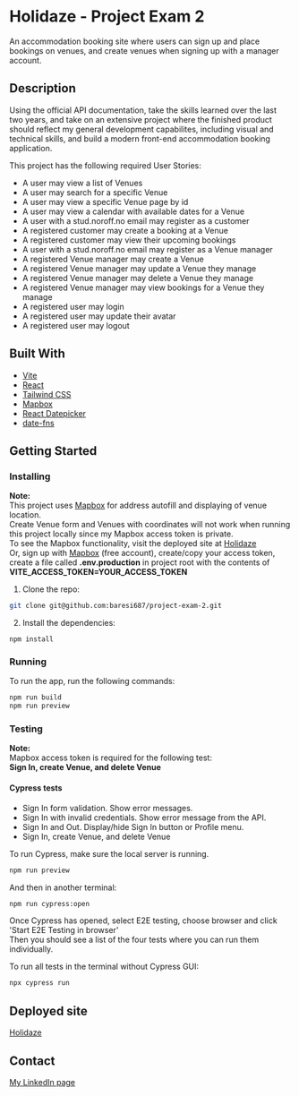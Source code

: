 # Holidaze - Project Exam 2

An accommodation booking site where users can sign up and place bookings on venues, and create venues when signing up with a manager account.

## Description

Using the official API documentation, take the skills learned over the last two years, and take on an extensive
project where the finished product should reflect my general development capabilites, including visual and technical skills,
and build a modern front-end accommodation booking application.

This project has the following required User Stories:

- A user may view a list of Venues
- A user may search for a specific Venue
- A user may view a specific Venue page by id
- A user may view a calendar with available dates for a Venue
- A user with a stud.noroff.no email may register as a customer
- A registered customer may create a booking at a Venue
- A registered customer may view their upcoming bookings
- A user with a stud.noroff.no email may register as a Venue manager
- A registered Venue manager may create a Venue
- A registered Venue manager may update a Venue they manage
- A registered Venue manager may delete a Venue they manage
- A registered Venue manager may view bookings for a Venue they manage
- A registered user may login
- A registered user may update their avatar
- A registered user may logout

## Built With

- [Vite](https://vitejs.dev/)
- [React](https://reactjs.org/)
- [Tailwind CSS](https://tailwindcss.com/)
- [Mapbox](https://www.mapbox.com/)
- [React Datepicker](https://reactdatepicker.com/)
- [date-fns](https://date-fns.org/)

## Getting Started

### Installing

**Note:**
<br>
This project uses [Mapbox](https://www.mapbox.com/) for address autofill and displaying of venue location.<br>
Create Venue form and Venues with coordinates will not work when running this project locally
since my Mapbox access token is private.<br>
To see the Mapbox functionality, visit the deployed site at [Holidaze](https://project-exam-2-hreinn.netlify.app/)<br>
Or, sign up with [Mapbox](https://www.mapbox.com/) (free account), create/copy your access token, create a file called **.env.production** in project root with the contents of **VITE_ACCESS_TOKEN=YOUR_ACCESS_TOKEN**

1. Clone the repo:

```bash
git clone git@github.com:baresi687/project-exam-2.git
```

2. Install the dependencies:

```
npm install
```

### Running

To run the app, run the following commands:

```bash
npm run build
npm run preview
```

### Testing

**Note:**<br>
Mapbox access token is required for the following test:<br> **Sign In, create Venue, and delete Venue**

#### Cypress tests

- Sign In form validation. Show error messages.
- Sign In with invalid credentials. Show error message from the API.
- Sign In and Out. Display/hide Sign In button or Profile menu.
- Sign In, create Venue, and delete Venue

To run Cypress, make sure the local server is running.

```bash
npm run preview
```

And then in another terminal:

```bash
npm run cypress:open
```

Once Cypress has opened, select E2E testing, choose browser and click 'Start E2E Testing in browser'<br>
Then you should see a list of the four tests where you can run them individually.

To run all tests in the terminal without Cypress GUI:

```bash
npx cypress run
```

## Deployed site

[Holidaze](https://project-exam-2-hreinn.netlify.app/)

## Contact

[My LinkedIn page](https://www.linkedin.com/in/hreinn-gylfason-b9a48521a/)
